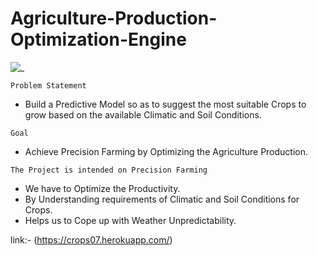 # Agriculture-Production-Optimization-Engine

![_](https://camo.githubusercontent.com/c1e4534a3071707bb985b2a4712a6a1dce97ce2877374c8a5969f136929abf48/68747470733a2f2f6170692d636f6d2e6c696465612d73656564732e636f6d2f75706c6f6164732f323032312f30382f686f6d655f706167655f6c696465612e6a7067)

`Problem Statement`
* Build a Predictive Model so as to suggest the most suitable Crops to grow based on the available Climatic and Soil Conditions.

`Goal`
* Achieve Precision Farming by Optimizing the Agriculture Production.

`The Project is intended on Precision Farming`
* We have to Optimize the Productivity.
* By Understanding requirements of Climatic and Soil Conditions for Crops.
* Helps us to Cope up with Weather Unpredictability.

link:-
(https://crops07.herokuapp.com/)
